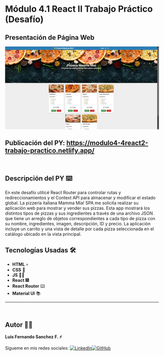 # Módulo 4.1 React II Trabajo Práctico (Desafío)

## Presentación de Página Web

![Presentación Página Web](./public/img-readme.png)
<br/>

## Publicación del PY: https://modulo4-4react2-trabajo-practico.netlify.app/

<br/>

## Descripción del PY ⌨️

En este desafío utilicé React Router para controlar rutas y redireccionamientos y el
Context API para almacenar y modificar el estado global.
La pizzería italiana Mamma Mia! SPA me solicita realizar su aplicación web para mostrar y
vender sus pizzas. Esta app mostrará los distintos tipos de pizzas y sus ingredientes a
través de una archivo JSON que tiene un arreglo de objetos correspondientes a cada tipo de pizza con su nombre,
ingredientes, imagen, descripción, ID y precio. La aplicación incluye un carrito y una vista de detalle por
cada pizza seleccionada en el catálogo ubicado en la vista principal.

## Tecnologías Usadas 🛠️

- **HTML** 💀
- **CSS** 🌈
- **JS** 🧑‍💻
- **React** 🎆
- **React Router** ⌨️
- **Material UI** 📚
  <br/>

---

<br>

## Autor 👨‍💻

**Luis Fernando Sanchez F. ⚡**

Sígueme en mis redes sociales: [![LinkedIn](https://img.shields.io/badge/LinkedIn-%230077B5.svg?logo=linkedin&logoColor=white)](https://www.linkedin.com/in/luis-fernando-sanchez-f-67369b2b)[![GitHub](https://img.shields.io/badge/GitHub-black?logo=github)](https://github.com/luisfersan)
<br>
